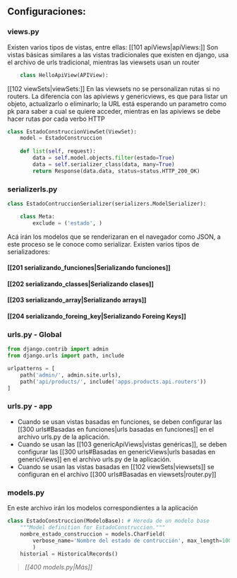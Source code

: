 ## Configuraciones:

### views.py 
 Existen varios tipos de vistas, entre ellas:
	[[101 apiViews|apiViews:]] Son vistas básicas similares a las vistas tradicionales que existen en django, usa el archivo de urls tradicional, mientras las viewsets usan un router
```python
	class HelloApiView(APIView):
```

  [[102 viewSets|viewSets:]] En las viewsets no se personalizan rutas si no routers. La diferencia con las apiviews y genericviews, es que para listar un objeto, actualizarlo o eliminarlo; la URL está esperando un parametro como pk para saber a cual se quiere acceder, mientras en las apiviews se debe hacer rutas por cada verbo HTTP
	
```python
class EstadoConstruccionViewSet(ViewSet):
	model = EstadoConstruccion
	
	def list(self, request):
		data = self.model.objects.filter(estado=True)
		data = self.serializer_class(data, many=True)
		return Response(data.data, status=status.HTTP_200_OK)
```

### serializerls.py
```python
class EstadoContruccionSerializer(serializers.ModelSerializer): 

	class Meta: 
		exclude = ('estado', )
```
Acá irán los modelos que se renderizaran en el navegador como JSON, a este proceso se le conoce como serializar. Existen varios tipos de serializadores:

#### [[201 serializando_funciones|Serializando funciones]]
#### [[202 serializando_classes|Serializando clases]]
#### [[203 serializando_array|Serializando arrays]]
#### [[204 serializando_foreing_key|Serializando Foreing Keys]]

### urls.py - Global
```python
from django.contrib import admin
from django.urls import path, include

urlpatterns = [
	path('admin/', admin.site.urls),
	path('api/products/', include('apps.products.api.routers'))
]
```

### urls.py   - app
- Cuando se usan vistas basadas en funciones,  se deben configurar las [[300 urls#Basadas en funciones|urls basadas en funciones]] en el archivo urls.py de la aplicación.
- Cuando se usan las [[103 genericApiViews|vistas genéricas]], se deben configurar las [[300 urls#Basadas en genericViews|urls basadas en genericViews]] en el archivo urls.py de la aplicación. 
- Cuando se usan las vistas basadas en [[102 viewSets|viewsets]] se configuran en el archivo [[300 urls#Basadas en viewsets|router.py]]
 
### models.py
 En este archivo irán los modelos correspondientes a la aplicación
```python
class EstadoConstruccion(ModeloBase): # Hereda de un modelo base
	"""Model definition for EstadoConstruccion.""" 
	nombre_estado_construccion = models.CharField(
		verbose_name='Nombre del estado de contrucción', max_length=100
		) 
	historial = HistoricalRecords() 
```
  > _[[400 models.py|Más]]_
  